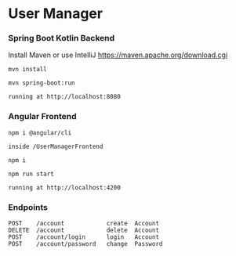 # User Manager

### Spring Boot Kotlin Backend

Install Maven or use IntelliJ
https://maven.apache.org/download.cgi

    mvn install
    
    mvn spring-boot:run
    
    running at http://localhost:8080

### Angular Frontend

    npm i @angular/cli

    inside /UserManagerFrontend
    
    npm i 

    npm run start
    
    running at http://localhost:4200

### Endpoints

    POST    /account            create  Account
    DELETE  /account            delete  Account
    POST    /account/login      login   Account 
    POST    /account/password   change  Password
